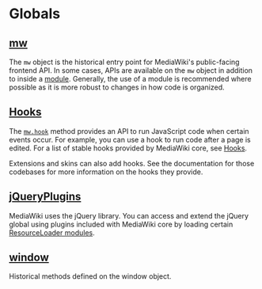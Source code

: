 # Globals

## [mw](mw.html)

The `mw` object is the historical entry point for MediaWiki's public-facing frontend API. In some cases, APIs are available on the `mw` object in addition to inside a [module](modules.html).
Generally, the use of a module is recommended where possible as it is more robust to changes in how code is organized.

## [Hooks](Hooks.html)

The [`mw.hook`](mw.html#.hook) method provides an API to run JavaScript code when certain events occur.
For example, you can use a hook to run code after a page is edited.
For a list of stable hooks provided by MediaWiki core, see [Hooks](Hooks.html).

Extensions and skins can also add hooks. See the documentation for those codebases for more information on the hooks they provide.

## [jQueryPlugins](jQueryPlugins.html)

MediaWiki uses the jQuery library. You can access and extend the jQuery global using plugins
included with MediaWiki core by loading certain [ResourceLoader modules](modules.html).

## [window](window.html)

Historical methods defined on the window object.
